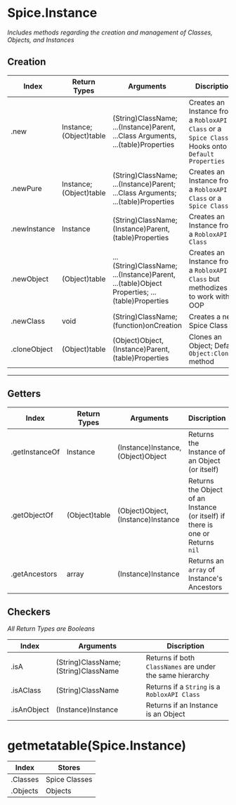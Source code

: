 # Spice.Instance
*Includes methods regarding the creation and management of Classes, Objects, and Instances*

## Creation

Index | Return Types | Arguments | Discription
--- | --- | --- | ---
.new | Instance; (Object)table | (String)ClassName; ...(Instance)Parent, ...Class Arguments, ...(table)Properties | Creates an Instance from a `RobloxAPI Class` or a `Spice Class`; Hooks onto `Default Properties`
.newPure | Instance; (Object)table | (String)ClassName; ...(Instance)Parent; ...Class Arguments; ...(table)Properties | Creates an Instance from a `RobloxAPI Class` or a `Spice Class`
.newInstance | Instance | (String)ClassName; (Instance)Parent, (table)Properties | Creates an Instance from a `RobloxAPI Class`
.newObject | (Object)table | ...(String)ClassName; ...(Instance)Parent, ...(table)Object Properties; ...(table)Properties | Creates an Instance from a `RobloxAPI Class` but methodizes it to work with OOP
.newClass | void | (String)ClassName; (function)onCreation | Creates a new Spice Class
.cloneObject | (Object)table | (Object)Object, (Instance)Parent, (table)Properties | Clones an Object; Default `Object:Clone()` method
---

## Getters

Index | Return Types | Arguments | Discription
--- | --- | --- | ---
.getInstanceOf | Instance | (Instance)Instance, (Object)Object | Returns the Instance of an Object (or itself)
.getObjectOf | (Object)table | (Object)Object, (Instance)Instance | Returns the Object of an Instance (or itself) if there is one or Returns `nil`
.getAncestors | array <Instance> | (Instance)Instance | Returns an `array` of Instance's Ancestors

## Checkers
*All Return Types are Booleans*

Index | Arguments | Discription
--- | --- | ---
.isA | (String)ClassName; (String)ClassName | Returns if both `ClassNames` are under the same hierarchy 
.isAClass | (String)ClassName | Returns if a `String` is a `RobloxAPI Class`
.isAnObject | (Instance)Instance | Returns if an Instance is an Object

# getmetatable(Spice.Instance)
Index | Stores
--- | ---
.Classes | Spice Classes
.Objects | Objects